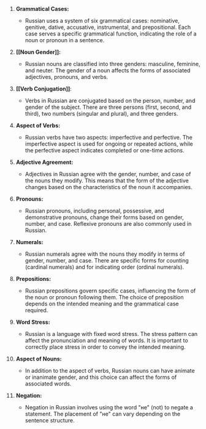 1. **Grammatical Cases:**
   - Russian uses a system of six grammatical cases: nominative, genitive, dative, accusative, instrumental, and prepositional. Each case serves a specific grammatical function, indicating the role of a noun or pronoun in a sentence.

2. **[[Noun Gender]]:**
   - Russian nouns are classified into three genders: masculine, feminine, and neuter. The gender of a noun affects the forms of associated adjectives, pronouns, and verbs.

3. **[[Verb Conjugation]]**:
   - Verbs in Russian are conjugated based on the person, number, and gender of the subject. There are three persons (first, second, and third), two numbers (singular and plural), and three genders.

4. **Aspect of Verbs:**
   - Russian verbs have two aspects: imperfective and perfective. The imperfective aspect is used for ongoing or repeated actions, while the perfective aspect indicates completed or one-time actions.
     
5. **Adjective Agreement:**
   - Adjectives in Russian agree with the gender, number, and case of the nouns they modify. This means that the form of the adjective changes based on the characteristics of the noun it accompanies.

6. **Pronouns:**
   - Russian pronouns, including personal, possessive, and demonstrative pronouns, change their forms based on gender, number, and case. Reflexive pronouns are also commonly used in Russian.

7. **Numerals:**
   - Russian numerals agree with the nouns they modify in terms of gender, number, and case. There are specific forms for counting (cardinal numerals) and for indicating order (ordinal numerals).

8. **Prepositions:**
   - Russian prepositions govern specific cases, influencing the form of the noun or pronoun following them. The choice of preposition depends on the intended meaning and the grammatical case required.

9. **Word Stress:**
   - Russian is a language with fixed word stress. The stress pattern can affect the pronunciation and meaning of words. It is important to correctly place stress in order to convey the intended meaning.

10. **Aspect of Nouns:**
    - In addition to the aspect of verbs, Russian nouns can have animate or inanimate gender, and this choice can affect the forms of associated words.

11. **Negation:**
    - Negation in Russian involves using the word "не" (not) to negate a statement. The placement of "не" can vary depending on the sentence structure.

